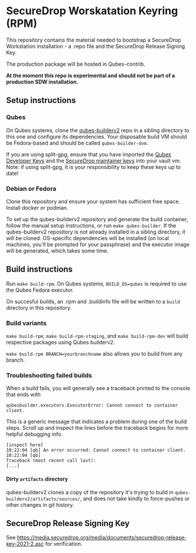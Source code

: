 # SecureDrop Worskatation Keyring (RPM)

This repository contains the material needed to bootstrap a SecureDrop
Workstation installation - a .repo file and the SecureDrop Release Signing
Key.

The production package will be hosted in Qubes-contrib.

**At the moment this repo is experimental and should not be part of a production SDW installation.**

## Setup instructions
### Qubes
On Qubes systems, clone the [qubes-builderv2](https://github.com/QubesOS/qubes-builderv2) repo in a sibling directory to this one and configure its dependencies.
Your disposable build VM should be Fedora-based and should be called `qubes-builder-dvm`.

If you are using split-gpg, ensure that you have imported the [Qubes Developer Keys](https://keys.qubes-os.org/keys/qubes-developers-keys.asc) and the [SecureDrop maintainer keys](sd-qubes-builder) into your vault vm. Note: if using split-gpg, it is your responsibility to keep these keys up to date!

### Debian or Fedora
Clone this repository and ensure your system has sufficient free space. Install docker or podman.

To set up the qubes-builderv2 repository and generate the build container, follow the manual setup instructions, or run `make qubes-builder`.
If the qubes-builderv2 repository is not already installed in a sibling directory, it will be cloned.
OS-specific dependencies will be installed (on local machines, you'll be prompted for your passphrase) and the executor image will be generated, which takes some time.

## Build instructions
Run `make build-rpm`. On Qubes systems, `BUILD_OS=qubes` is required to use the Qubes Fedora executor.

On succesful builds, an .rpm and .buildinfo file will be written to a `build` directory in this repository.

### Build variants
`make build-rpm`, `make build-rpm-staging`, and `make build-rpm-dev` will build respective packages using Qubes builderv2.

`make build-rpm BRANCH=yourbranchname` also allows you to build from any branch.

### Troubleshooting failed builds
When a build fails, you will generally see a traceback printed to the console that ends with

```
qubesbuilder.executors.ExecutorError: Cannot connect to container client.
```

This is a generic message that indicates a problem during one of the build steps. Scroll up
and inspect the lines before the traceback begins for more helpful debugging info.

```
[inspect here]
10:22:04 [qb] An error occurred: Cannot connect to container client.
10:22:04 [qb] 
Traceback (most recent call last):
[...]
```
#### Dirty `artifacts` directory
qubes-builderv2 clones a copy of the repository it's trying to build in
`qubes-builderv2/artifacts/sources/`, and does not take kindly to force-pushes or other
changes in git history.

## SecureDrop Release Signing Key
See https://media.securedrop.org/media/documents/securedrop-release-key-2021-2.asc for verification.
